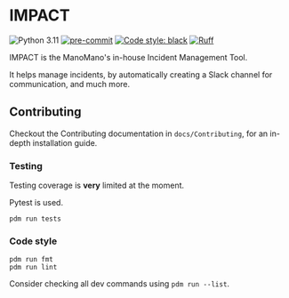# IMPACT

![Python 3.11](https://img.shields.io/badge/python-3.11-blue?style=flat) [![pre-commit](https://img.shields.io/badge/pre--commit-enabled-brightgreen?logo=pre-commit)](https://github.com/pre-commit/pre-commit) [![Code style: black](https://img.shields.io/badge/code%20style-black-000000.svg)](https://github.com/psf/black) [![Ruff](https://img.shields.io/endpoint?url=https://raw.githubusercontent.com/astral-sh/ruff/main/assets/badge/v2.json)](https://github.com/astral-sh/ruff)

IMPACT is the ManoMano's in-house Incident Management Tool.

It helps manage incidents, by automatically creating a Slack channel for communication, and much more.

## Contributing

Checkout the Contributing documentation in `docs/Contributing`, for an in-depth installation guide.

### Testing

Testing coverage is **very** limited at the moment.

Pytest is used.

```shell
pdm run tests
```

### Code style

```shell
pdm run fmt
pdm run lint
```

Consider checking all dev commands using `pdm run --list`.
